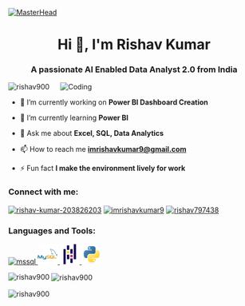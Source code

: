[![MasterHead](https://imarticus.org/blog/wp-content/uploads/2019/05/daonline.gif)](https://rishavchanda.io)
<h1 align="center">Hi 👋, I'm Rishav Kumar</h1>
<h3 align="center">A passionate AI Enabled Data Analyst 2.0 from India</h3>
<img align="right" alt="Coding" width="400" src="https://assets-global.website-files.com/5c19020c997c25514d17d86f/6123eeadd1c080239dd39956_Setup%20Analytics.gif">

<p align="left"> <img src="https://komarev.com/ghpvc/?username=rishav900&label=Profile%20views&color=0e75b6&style=flat" alt="rishav900" /> </p>

- 🔭 I’m currently working on **Power BI Dashboard Creation**

- 🌱 I’m currently learning **Power BI**

- 💬 Ask me about **Excel, SQL, Data Analytics**

- 📫 How to reach me **imrishavkumar9@gmail.com**

- ⚡ Fun fact **I make the environment lively for work**

<h3 align="left">Connect with me:</h3>
<p align="left">
<a href="https://linkedin.com/in/rishav-kumar-203826203" target="blank"><img align="center" src="https://raw.githubusercontent.com/rahuldkjain/github-profile-readme-generator/master/src/images/icons/Social/linked-in-alt.svg" alt="rishav-kumar-203826203" height="30" width="40" /></a>
<a href="https://instagram.com/imrishavkumar9" target="blank"><img align="center" src="https://raw.githubusercontent.com/rahuldkjain/github-profile-readme-generator/master/src/images/icons/Social/instagram.svg" alt="imrishavkumar9" height="30" width="40" /></a>
<a href="https://www.hackerrank.com/rishav797438" target="blank"><img align="center" src="https://raw.githubusercontent.com/rahuldkjain/github-profile-readme-generator/master/src/images/icons/Social/hackerrank.svg" alt="rishav797438" height="30" width="40" /></a>
</p>

<h3 align="left">Languages and Tools:</h3>
<p align="left"> <a href="https://www.microsoft.com/en-us/sql-server" target="_blank" rel="noreferrer"> <img src="https://www.svgrepo.com/show/303229/microsoft-sql-server-logo.svg" alt="mssql" width="40" height="40"/> </a> <a href="https://www.mysql.com/" target="_blank" rel="noreferrer"> <img src="https://raw.githubusercontent.com/devicons/devicon/master/icons/mysql/mysql-original-wordmark.svg" alt="mysql" width="40" height="40"/> </a> <a href="https://pandas.pydata.org/" target="_blank" rel="noreferrer"> <img src="https://raw.githubusercontent.com/devicons/devicon/2ae2a900d2f041da66e950e4d48052658d850630/icons/pandas/pandas-original.svg" alt="pandas" width="40" height="40"/> </a> <a href="https://www.python.org" target="_blank" rel="noreferrer"> <img src="https://raw.githubusercontent.com/devicons/devicon/master/icons/python/python-original.svg" alt="python" width="40" height="40"/> </a> </p>

<p><img align="left" src="https://github-readme-stats.vercel.app/api/top-langs?username=rishav900&show_icons=true&locale=en&layout=compact" alt="rishav900" /></p>

<p>&nbsp;<img align="center" src="https://github-readme-stats.vercel.app/api?username=rishav900&show_icons=true&locale=en" alt="rishav900" /></p>

<p><img align="center" src="https://github-readme-streak-stats.herokuapp.com/?user=rishav900&" alt="rishav900" /></p>
